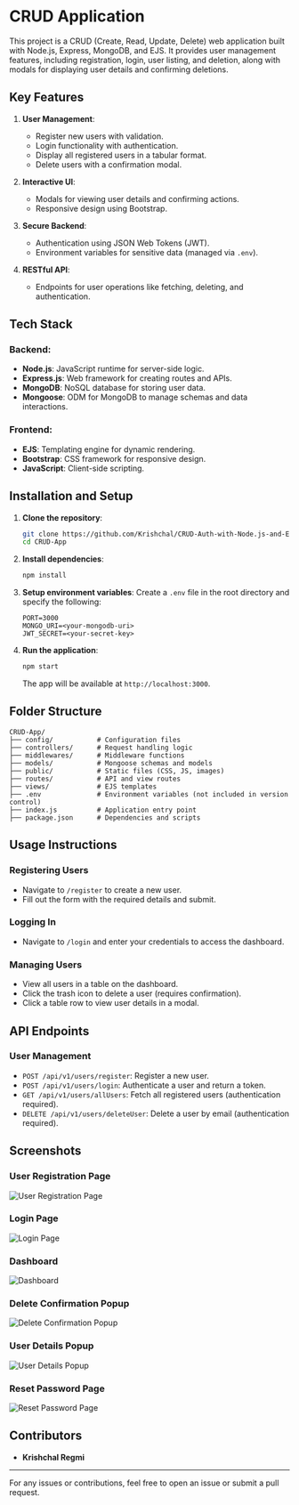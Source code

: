 # CRUD Application

This project is a CRUD (Create, Read, Update, Delete) web application built with Node.js, Express, MongoDB, and EJS. It provides user management features, including registration, login, user listing, and deletion, along with modals for displaying user details and confirming deletions.

## Key Features

1. **User Management**:
   - Register new users with validation.
   - Login functionality with authentication.
   - Display all registered users in a tabular format.
   - Delete users with a confirmation modal.

2. **Interactive UI**:
   - Modals for viewing user details and confirming actions.
   - Responsive design using Bootstrap.

3. **Secure Backend**:
   - Authentication using JSON Web Tokens (JWT).
   - Environment variables for sensitive data (managed via `.env`).


4. **RESTful API**:
   - Endpoints for user operations like fetching, deleting, and authentication.

## Tech Stack

### Backend:
- **Node.js**: JavaScript runtime for server-side logic.
- **Express.js**: Web framework for creating routes and APIs.
- **MongoDB**: NoSQL database for storing user data.
- **Mongoose**: ODM for MongoDB to manage schemas and data interactions.

### Frontend:
- **EJS**: Templating engine for dynamic rendering.
- **Bootstrap**: CSS framework for responsive design.
- **JavaScript**: Client-side scripting.

## Installation and Setup

1. **Clone the repository**:
   ```bash
   git clone https://github.com/Krishchal/CRUD-Auth-with-Node.js-and-EJS.git
   cd CRUD-App
   ```

2. **Install dependencies**:
   ```bash
   npm install
   ```

3. **Setup environment variables**:
   Create a `.env` file in the root directory and specify the following:
   ```env
   PORT=3000
   MONGO_URI=<your-mongodb-uri>
   JWT_SECRET=<your-secret-key>
   ```

4. **Run the application**:
   ```bash
   npm start
   ```
   The app will be available at `http://localhost:3000`.

## Folder Structure

```
CRUD-App/
├── config/           # Configuration files
├── controllers/      # Request handling logic
├── middlewares/      # Middleware functions
├── models/           # Mongoose schemas and models
├── public/           # Static files (CSS, JS, images)
├── routes/           # API and view routes
├── views/            # EJS templates
├── .env              # Environment variables (not included in version control)
├── index.js          # Application entry point
├── package.json      # Dependencies and scripts

```

## Usage Instructions

### Registering Users
- Navigate to `/register` to create a new user.
- Fill out the form with the required details and submit.

### Logging In
- Navigate to `/login` and enter your credentials to access the dashboard.

### Managing Users
- View all users in a table on the dashboard.
- Click the trash icon to delete a user (requires confirmation).
- Click a table row to view user details in a modal.

## API Endpoints

### User Management
- `POST /api/v1/users/register`: Register a new user.
- `POST /api/v1/users/login`: Authenticate a user and return a token.
- `GET /api/v1/users/allUsers`: Fetch all registered users (authentication required).
- `DELETE /api/v1/users/deleteUser`: Delete a user by email (authentication required).

## Screenshots 

### User Registration Page
![User Registration Page](screenshots/User_registration.png)

### Login Page
![Login Page](screenshots/Login_page.png)

### Dashboard
![Dashboard](screenshots/Dashboard_.png)

### Delete Confirmation Popup
![Delete Confirmation Popup](screenshots/delete_popUp.png)

### User Details Popup
![User Details Popup](screenshots/details_popUp.png)

### Reset Password Page
![Reset Password Page](screenshots/reset_password.png)



## Contributors
- **Krishchal Regmi**

---
For any issues or contributions, feel free to open an issue or submit a pull request.
